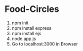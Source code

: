 # Food-Circles


 <ol>
        <li>npm init</li>
        <li>npm install express</li>
        <li>npm install ejs</li>
        <li>node app.js</li>
        <li>Go to localhost:3000 in Browser</li>
    </ol>
